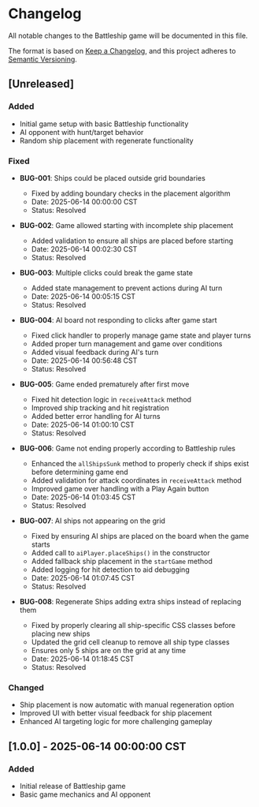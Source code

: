 # Changelog

All notable changes to the Battleship game will be documented in this file.

The format is based on [Keep a Changelog](https://keepachangelog.com/en/1.0.0/),
and this project adheres to [Semantic Versioning](https://semver.org/spec/v2.0.0.html).

## [Unreleased]

### Added
- Initial game setup with basic Battleship functionality
- AI opponent with hunt/target behavior
- Random ship placement with regenerate functionality

### Fixed
- **BUG-001**: Ships could be placed outside grid boundaries
  - Fixed by adding boundary checks in the placement algorithm
  - Date: 2025-06-14 00:00:00 CST
  - Status: Resolved

- **BUG-002**: Game allowed starting with incomplete ship placement
  - Added validation to ensure all ships are placed before starting
  - Date: 2025-06-14 00:02:30 CST
  - Status: Resolved

- **BUG-003**: Multiple clicks could break the game state
  - Added state management to prevent actions during AI turn
  - Date: 2025-06-14 00:05:15 CST
  - Status: Resolved

- **BUG-004**: AI board not responding to clicks after game start
  - Fixed click handler to properly manage game state and player turns
  - Added proper turn management and game over conditions
  - Added visual feedback during AI's turn
  - Date: 2025-06-14 00:56:48 CST
  - Status: Resolved

- **BUG-005**: Game ended prematurely after first move
  - Fixed hit detection logic in `receiveAttack` method
  - Improved ship tracking and hit registration
  - Added better error handling for AI turns
  - Date: 2025-06-14 01:00:10 CST
  - Status: Resolved

- **BUG-006**: Game not ending properly according to Battleship rules
  - Enhanced the `allShipsSunk` method to properly check if ships exist before determining game end
  - Added validation for attack coordinates in `receiveAttack` method
  - Improved game over handling with a Play Again button
  - Date: 2025-06-14 01:03:45 CST
  - Status: Resolved

- **BUG-007**: AI ships not appearing on the grid
  - Fixed by ensuring AI ships are placed on the board when the game starts
  - Added call to `aiPlayer.placeShips()` in the constructor
  - Added fallback ship placement in the `startGame` method
  - Added logging for hit detection to aid debugging
  - Date: 2025-06-14 01:07:45 CST
  - Status: Resolved

- **BUG-008**: Regenerate Ships adding extra ships instead of replacing them
  - Fixed by properly clearing all ship-specific CSS classes before placing new ships
  - Updated the grid cell cleanup to remove all ship type classes
  - Ensures only 5 ships are on the grid at any time
  - Date: 2025-06-14 01:18:45 CST
  - Status: Resolved

### Changed
- Ship placement is now automatic with manual regeneration option
- Improved UI with better visual feedback for ship placement
- Enhanced AI targeting logic for more challenging gameplay

## [1.0.0] - 2025-06-14 00:00:00 CST
### Added
- Initial release of Battleship game
- Basic game mechanics and AI opponent
